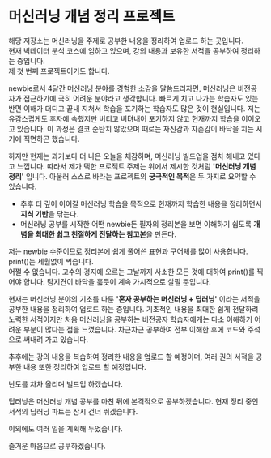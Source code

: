 # 머신러닝 개념 정리 프로젝트

해당 저장소는 머신러닝을 주제로 공부한 내용을 정리하여 업로드 하는 곳입니다.   
현재 빅데이터 분석 코스에 임하고 있으며, 강의 내용과 보유한 서적을 공부하여 정리하는 중입니다.   
제 첫 번째 프로젝트이기도 합니다.

newbie로서 4달간 머신러닝 분야를 경험한 소감을 말씀드리자면, 머신러닝은 비전공자가 접근하기에 극히 어려운 분야라고 생각합니다. 빠르게 치고 나가는 학습자도 있는 반면 이해가 더디고 끝내 지쳐서 학습을 포기하는 학습자도 많은 것이 현실입니다. 저는 유감스럽게도 후자에 속했지만 버티고 버텨내어 포기하지 않고 현재까지 학습을 이어오고 있습니다. 이 과정은 결코 순탄치 않았으며 때로는 자신감과 자존감이 바닥을 치는 시기에 직면하곤 했습니다.   

하지만 현재는 과거보다 더 나은 오늘을 체감하며, 머신러닝 빌드업을 점차 해내고 있다고 느낍니다. 따라서 제가 택한 프로젝트 주제는 위에서 제시한 것처럼 **'머신러닝 개념 정리'** 입니다. 아울러 스스로 바라는 프로젝트의 **궁극적인 목적**은 두 가지로 요약할 수 있습니다.   

- 추후 더 깊이 이어갈 머신러닝 학습을 목적으로 현재까지 학습한 내용을 정리하면서 **지식 기반**을 닦는다.   
- 머신러닝 공부를 시작한 어떤 newbie든 필자의 정리본을 보면 이해하기 쉽도록 **개념을 최대한 쉽고 친절하게 전달하는 참고본**을 만든다.   

저는 newbie 수준이므로 정리본에 쉽게 풀어쓴 표현과 구어체를 많이 사용합니다. print()는 세월없이 찍습니다.   
어쩔 수 없습니다. 고수의 경지에 오르는 그날까지 사소한 모든 것에 대하여 print()를 찍어야 합니다. 탐지견이 바닥을 훓듯이 계속 가시적으로 살필 뿐입니다.   

현재는 머신러닝 분야의 기초를 다룬 **'혼자 공부하는 머신러닝 + 딥러닝'** 이라는 서적을 공부한 내용을 정리하여 업로드 하는 중입니다. 기초적인 내용을 최대한 쉽게 전달하려 노력한 서적이지만 처음 머신러닝을 공부하는 비전공자 학습자에게는 다소 이해하기 어려운 부분이 많다는 점을 느꼈습니다. 차근차근 공부하여 전부 이해한 후에 코드와 주석으로 써내려 가고 있습니다.

추후에는 강의 내용을 복습하여 정리한 내용을 업로드 할 예정이며, 여러 권의 서적을 공부한 내용 또한 정리하여 업로드 할 예정입니다.   

난도를 차차 올리며 빌드업 하겠습니다.   

딥러닝은 머신러닝 개념 공부를 마친 뒤에 본격적으로 공부하겠습니다. 현재 정리 중인 서적의 딥러닝 파트는 잠시 건너 뛰겠습니다.

이외에도 여러 일을 계획해 두었습니다.   

즐거운 마음으로 공부하겠습니다.   

